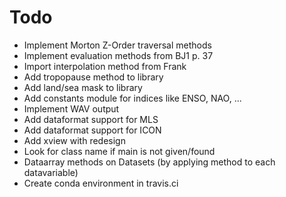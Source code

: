 # Todo

- Implement Morton Z-Order traversal methods
- Implement evaluation methods from BJ1 p. 37
- Import interpolation method from Frank
- Add tropopause method to library
- Add land/sea mask to library
- Add constants module for indices like ENSO, NAO, ...
- Implement WAV output
- Add dataformat support for MLS
- Add dataformat support for ICON
- Add xview with redesign
- Look for class name if main is not given/found
- Dataarray methods on Datasets (by applying method to each datavariable)
- Create conda environment in travis.ci
